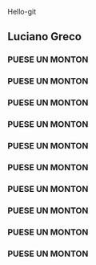 Hello-git

## Luciano Greco

### PUESE UN MONTON
### PUESE UN MONTON
### PUESE UN MONTON
### PUESE UN MONTON
### PUESE UN MONTON
### PUESE UN MONTON
### PUESE UN MONTON
### PUESE UN MONTON

### PUESE UN MONTON
### PUESE UN MONTON

